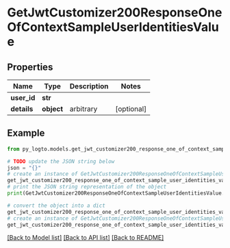 # GetJwtCustomizer200ResponseOneOfContextSampleUserIdentitiesValue


## Properties

Name | Type | Description | Notes
------------ | ------------- | ------------- | -------------
**user_id** | **str** |  | 
**details** | **object** | arbitrary | [optional] 

## Example

```python
from py_logto.models.get_jwt_customizer200_response_one_of_context_sample_user_identities_value import GetJwtCustomizer200ResponseOneOfContextSampleUserIdentitiesValue

# TODO update the JSON string below
json = "{}"
# create an instance of GetJwtCustomizer200ResponseOneOfContextSampleUserIdentitiesValue from a JSON string
get_jwt_customizer200_response_one_of_context_sample_user_identities_value_instance = GetJwtCustomizer200ResponseOneOfContextSampleUserIdentitiesValue.from_json(json)
# print the JSON string representation of the object
print(GetJwtCustomizer200ResponseOneOfContextSampleUserIdentitiesValue.to_json())

# convert the object into a dict
get_jwt_customizer200_response_one_of_context_sample_user_identities_value_dict = get_jwt_customizer200_response_one_of_context_sample_user_identities_value_instance.to_dict()
# create an instance of GetJwtCustomizer200ResponseOneOfContextSampleUserIdentitiesValue from a dict
get_jwt_customizer200_response_one_of_context_sample_user_identities_value_from_dict = GetJwtCustomizer200ResponseOneOfContextSampleUserIdentitiesValue.from_dict(get_jwt_customizer200_response_one_of_context_sample_user_identities_value_dict)
```
[[Back to Model list]](../README.md#documentation-for-models) [[Back to API list]](../README.md#documentation-for-api-endpoints) [[Back to README]](../README.md)


